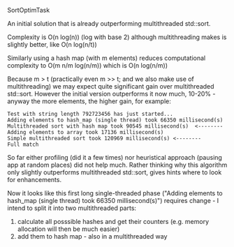 SortOptimTask

An initial solution that is already outperforming multithreaded std::sort.

Complexity is O(n log(n))  (log with base 2) although multithreading makes is slightly better, like O(n log(n/t))

Similarly using a hash map (with m elements) reduces computational complexity to O(m n/m log(n/m)) which is O(n log(n/m))

Because m > t (practically even  m >> t; and we also make use of multithreading) we may expect quite significant gain over multithreaded std::sort.
However the initial version outperforms it now much, 10-20% - anyway the more elements, the higher gain, for example:

    Test with string length 792723456 has just started...
    Adding elements to hash_map (single thread) took 66350 millisecond(s)
    Multithreaded sort with hash map took 90545 millisecond(s)  <--------
    Adding elements to array took 17136 millisecond(s)
    Simple multithreaded sort took 120969 millisecond(s) <--------
    Full match
    
So far either profiling (did it a few times) nor heuristical approach (pausing app at random places) did not help much.
Rather thinking why this algorithm only slightly outperforms multithreaded std::sort, gives hints where to look for enhancements.

Now it looks like this first long single-threaded phase ("Adding elements to hash_map (single thread) took 66350 millisecond(s)") requires change - I intend to split it into two multithreaded parts:
1) calculate all posssible hashes and get their counters (e.g. memory allocation will then be much easier)
2) add them to hash map - also in a multithreaded way
